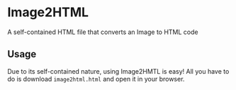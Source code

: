 # Image2HTML
A self-contained HTML file that converts an Image to HTML code

## Usage
Due to its self-contained nature, using Image2HMTL is easy! All you have to do is download `image2html.html` and open it in your browser.
